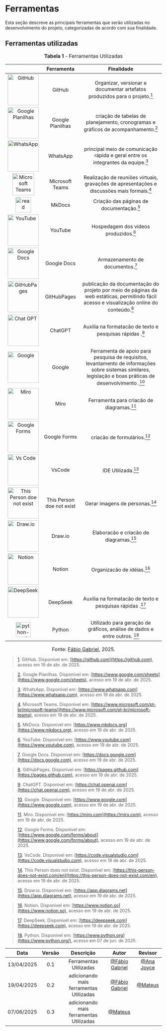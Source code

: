 # Ferramentas

Esta seção descreve as principais ferramentas que serão utilizadas no desenvolvimento do projeto, categorizadas de acordo com sua finalidade.

## Ferramentas utilizadas

<font size="3"><p style="text-align: center"><b>Tabela 1</b> - Ferramentas Utilizadas</p></font>

|                                                                    |Ferramenta|Finalidade               |
|:------------------------------------------------------------------:|:----------:|:-----------------------:|
|<img class="card-img img-fluid rounded" src="https://img.icons8.com/?size=100&id=106562&format=png&color=000000" title="GitHub" width=100>|GitHub| Organizar, versionar e documentar artefatos produzidos para o projeto.<a id="anchor_1" href="#FRM1"><sup>1</sup></a>|
|<img class="card-img img-fluid rounded" src="https://img.icons8.com/?size=100&id=qrAVeBIrsjod&format=png&color=000000" title="Google Planilhas" width=100>|Google Planilhas|criação de tabelas de planejamento, cronogramas e gráficos de acompanhamento.<a id="anchor_2" href="#FRM2"><sup>2</sup></a>|
|<img class="card-img img-fluid rounded" src="https://img.icons8.com/?size=100&id=16713&format=png&color=000000" title="WhatsApp" width=100>|WhatsApp|principal meio de comunicação rápida e geral entre os integrantes da equipe.<a id="anchor_3" href="#FRM3"><sup>3</sup></a>|
|<img class="card-img img-fluid rounded" src="https://img.icons8.com/?size=100&id=zQ92KI7XjZgR&format=png&color=000000" title="Microsoft Teams" width=70>|Microsoft Teams|Realização de reuniões virtuais, gravações de apresentações e discussões mais formais.<a id="anchor_4" href="#FRM4"><sup>4</sup></a>|
|<img width="50" height="50" src="https://img.icons8.com/ios-filled/50/read.png" alt="read"/>|MkDocs|Criação das páginas de documentação.<a id="anchor_5" href="#FRM5"><sup>5</sup></a>|
|<img class="card-img img-fluid rounded" src="https://img.icons8.com/?size=100&id=19318&format=png&color=000000" title="YouTube" width=100>|YouTube|Hospedagem dos vídeos produzidos.<a id="anchor_6" href="#FRM6"><sup>6</sup></a>|
|<img class="card-img img-fluid rounded" src="https://img.icons8.com/?size=100&id=30464&format=png&color=000000" title="Google Docs" width=100>|Google Docs|Armazenamento de documentos.<a id="anchor_7" href="#FRM7"><sup>7</sup></a>|
|<img class="card-img img-fluid rounded" src="https://media2.dev.to/dynamic/image/width=1000,height=420,fit=cover,gravity=auto,format=auto/https%3A%2F%2Fdev-to-uploads.s3.amazonaws.com%2Fi%2Fju8bu11tgnh2achu2cw2.jpg" title="GitHubPages" width=100>| GitHubPages  | publicação da documentação do projeto por meio de páginas da web estáticas, permitindo fácil acesso e visualização online do conteúdo.<a id="anchor_8" href="#FRM8"><sup>8</sup></a>|
|<img class="card-img img-fluid rounded" src="https://img.icons8.com/?size=100&id=ka3InxFU3QZa&format=png&color=000000" title="Chat GPT" width=100>|  ChatGPT | Auxilia na formatacão de texto e pesquisas rápidas .<a id="anchor_9" href="#FRM9"><sup>9</sup></a>|
|<img class="card-img img-fluid rounded" src="https://img.icons8.com/?size=100&id=17949&format=png&color=000000" title="Google" width=100>|  Google | Ferramenta de apoio para pesquisa de requisitos, levantamento de informações sobre sistemas similares, legislação e boas práticas de desenvolvimento .<a id="anchor_10" href="#FRM10"><sup>10</sup></a>|
|<img class="card-img img-fluid rounded" src="https://img.icons8.com/?size=100&id=MU45yL8cD9cF&format=png&color=000000" title="Miro" width=100>|  Miro | Ferramenta para criacão de diagramas.<a id="anchor_11" href="#FRM11"><sup>11</sup></a>|
|<img class="card-img img-fluid rounded" src="https://img.icons8.com/?size=100&id=E4VmOrv6BZqd&format=png&color=000000" title="Google Forms" width=100>| Google Forms | criacão de formulários.<a id="anchor_12" href="#FRM12"><sup>12</sup></a>|
|<img class="card-img img-fluid rounded" src="https://img.icons8.com/?size=100&id=9OGIyU8hrxW5&format=png&color=000000" title="Vs Code" width=100>| VsCode| IDE Utilizada.<a id="anchor_13" href="#FRM13"><sup>13</sup></a>|
|<img class="card-img img-fluid rounded" src="https://miro.medium.com/v2/resize:fit:720/format:webp/1*w0FgCcuOgyGeadFsjgU4aQ.jpeg" title="This Person doe not exist" width=100>| This Person doe not exist | Gerar imagens de personas.<a id="anchor_14" href="#FRM14"><sup>14</sup></a>|
|<img class="card-img img-fluid rounded" src="https://store-images.s-microsoft.com/image/apps.1409.13851527096222888.2b60149a-04a5-4578-a6b2-d7b7377332d5.c22d8e97-4d44-4304-9bd2-55f9d29c0f82" title="Draw.io" width=100>| Draw.io | Elaboracão e criacão de diagramas.<a id="anchor_15" href="#FRM15"><sup>15</sup></a>|
|<img class="card-img img-fluid rounded" src="https://upload.wikimedia.org/wikipedia/commons/thumb/e/e9/Notion-logo.svg/2048px-Notion-logo.svg.png" title="Notion" width=100>| Notion | Organizacão de idéias.<a id="anchor_16" href="#FRM16"><sup>16</sup></a>|
|<img class="card-img img-fluid rounded" src="https://play-lh.googleusercontent.com/d2zqBFBEymSZKaVg_dRo1gh3hBFn7_Kl9rO74xkDmnJeLgDW0MoJD3cUx0QzZN6jdsg=w240-h480-rw" title="DeepSeek" width=100>| DeepSeek| Auxilia na formatacão de texto e pesquisas rápidas .<a id="anchor_17" href="#FRM17"><sup>17</sup></a>|
|<img width="48" height="48" src="https://img.icons8.com/color/48/python--v1.png" alt="python--v1"/>| Python| Utilizado para geração de gráficos, análise de dados e entre outros. <a id="anchor_18" href="#FRM18"><sup>18</sup></a>|

<font size="3"><p style="text-align: center">Fonte: [Fábio Gabriel](https://github.com/fabinsz), 2025.</p></font>


> <a id="#FRM1" href="anchor_1">1</a>. GitHub. Disponível em: [https://github.com](https://github.com), acesso em 19 de abr. de 2025.

> <a id="#FRM2" href="anchor_2">2</a>. Google Planilhas. Disponível em: [https://www.google.com/sheets](https://www.google.com/sheets), acesso em 19 de abr. de 2025.  

> <a id="#FRM3" href="anchor_3">3</a>. WhatsApp. Disponível em: [https://www.whatsapp.com](https://www.whatsapp.com), acesso em 19 de abr. de 2025.  

> <a id="#FRM4" href="anchor_4">4</a>. Microsoft Teams. Disponível em: [https://www.microsoft.com/pt-br/microsoft-teams](https://www.microsoft.com/pt-br/microsoft-teams), acesso em 19 de abr. de 2025.  

> <a id="#FRM5" href="anchor_5">5</a>. MkDocs. Disponível em: [https://www.mkdocs.org](https://www.mkdocs.org), acesso em 19 de abr. de 2025.  

> <a id="#FRM6" href="anchor_6">6</a>. YouTube. Disponível em: [https://www.youtube.com](https://www.youtube.com), acesso em 19 de abr. de 2025.  

> <a id="#FRM7" href="anchor_7">7</a>. Google Docs. Disponível em: [https://docs.google.com](https://docs.google.com), acesso em 19 de abr. de 2025.  

> <a id="#FRM8" href="anchor_8">8</a>. GitHubPages. Disponível em: [https://pages.github.com](https://pages.github.com), acesso em 19 de abr. de 2025.  

> <a id="#FRM9" href="anchor_9">9</a>. ChatGPT. Disponível em: [https://chat.openai.com](https://chat.openai.com), acesso em 19 de abr. de 2025.  

> <a id="#FRM10" href="anchor_10">10</a>. Google. Disponível em: [https://www.google.com](https://www.google.com), acesso em 19 de abr. de 2025.  

> <a id="#FRM11" href="anchor_11">11</a>. Miro. Disponível em: [https://miro.com](https://miro.com), acesso em 19 de abr. de 2025. 

> <a id="#FRM12" href="anchor_12">12</a>. Google Forms. Disponível em: [https://www.google.com/forms/about](https://www.google.com/forms/about), acesso em 19 de abr. de 2025.  

> <a id="#FRM13" href="anchor_13">13</a>. VsCode. Disponível em: [https://code.visualstudio.com](https://code.visualstudio.com), acesso em 19 de abr. de 2025.  

> <a id="#FRM14" href="anchor_14">14</a>. This Person does not exist. Disponível em: [https://this-person-does-not-exist.com/en](https://this-person-does-not-exist.com/en), acesso em 19 de abr. de 2025.

> <a id="#FRM15" href="anchor_15">15</a>. Draw.io. Disponível em: [https://app.diagrams.net](https://app.diagrams.net), acesso em 19 de abr. de 2025.  

> <a id="#FRM16" href="anchor_16">16</a>. Notion. Disponível em: [https://www.notion.so](https://www.notion.so), acesso em 19 de abr. de 2025.  

> <a id="#FRM17" href="anchor_17">17</a>. DeepSeek. Disponível em: [https://deepseek.com](https://deepseek.com), acesso em 19 de abr. de 2025. 

> <a id="#FRM18" href="anchor_18">18</a>. Python. Disponível em: [https://www.python.org](https://www.python.org/), acesso em 07 de jun. de 2025. 


| Data       | Versão | Descrição                                 | Autor             | Revisor           |
| :--------: | :----: | :----------:                              | :---------------: | :---------------: |
| 13/04/2025 |  0.1   | Ferramentas Utilizadas                    | [@Fábio Gabriel](https://github.com/fabinsz)| [@Ana Joyce](https://github.com/anajoyceamorim)|
| 19/04/2025 |  0.2   | adicionando mais ferramentas Utilizadas                    | [@Fábio Gabriel](https://github.com/fabinsz)| [@Mateus](https://github.com/MVConsorte)|
| 07/06/2025 |  0.3   | adicionando mais ferramentas Utilizadas                    | [@Mateus](https://github.com/MVConsorte)| [](https://github.com/) |

